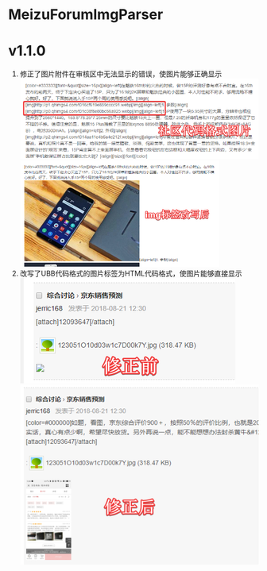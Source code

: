 # MeizuForumImgParser
# v1.1.0

1. 修正了图片附件在审核区中无法显示的错误，使图片能够正确显示
![ImgTag](https://github.com/gehongyan/MeizuForumImgParser/raw/master/1.png)
![ImgTagAfterFixed](https://github.com/gehongyan/MeizuForumImgParser/raw/master/2.png)
2. 改写了UBB代码格式的图片标签为HTML代码格式，使图片能够直接显示
![UBBImg](https://github.com/gehongyan/MeizuForumImgParser/raw/master/3.png)
![UBBImgAlted](https://github.com/gehongyan/MeizuForumImgParser/raw/master/4.png)
